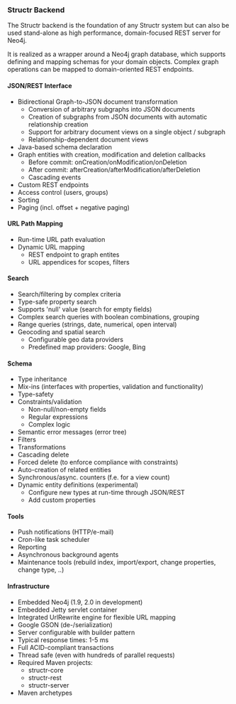 ### Structr Backend

The Structr backend is the foundation of any Structr system but can also be used stand-alone as high performance, domain-focused REST server for Neo4j.

It is realized as a wrapper around a Neo4j graph database, which supports defining and mapping schemas for your domain objects. Complex graph operations can be mapped to domain-oriented REST endpoints.
  
#### JSON/REST Interface
- Bidirectional Graph-to-JSON document transformation
    - Conversion of arbitrary subgraphs into JSON documents
    - Creation of subgraphs from JSON documents with automatic relationship creation
    - Support for arbitrary document views on a single object / subgraph
    - Relationship-dependent document views
- Java-based schema declaration
- Graph entities with creation, modification and deletion callbacks
    - Before commit: onCreation/onModification/onDeletion
    - After commit: afterCreation/afterModification/afterDeletion
    - Cascading events
- Custom REST endpoints
- Access control (users, groups)
- Sorting
- Paging (incl. offset + negative paging)

#### URL Path Mapping
- Run-time URL path evaluation
- Dynamic URL mapping
    - REST endpoint to graph entites
    - URL appendices for scopes, filters

#### Search
- Search/filtering by complex criteria
- Type-safe property search
- Supports 'null' value (search for empty fields)
- Complex search queries with boolean combinations, grouping
- Range queries (strings, date, numerical, open interval)
- Geocoding and spatial search
    - Configurable geo data providers
    - Predefined map providers: Google, Bing

#### Schema
- Type inheritance
- Mix-ins (interfaces with properties, validation and functionality)
- Type-safety
- Constraints/validation
    - Non-null/non-empty fields
    - Regular expressions
    - Complex logic
- Semantic error messages (error tree)
- Filters
- Transformations
- Cascading delete
- Forced delete (to enforce compliance with constraints)
- Auto-creation of related entities
- Synchronous/async. counters (f.e. for a view count)
- Dynamic entity definitions (experimental)
    - Configure new types at run-time through JSON/REST
    - Add custom properties

#### Tools
- Push notifications (HTTP/e-mail)
- Cron-like task scheduler
- Reporting
- Asynchronous background agents
- Maintenance tools (rebuild index, import/export, change properties, change type, ..)

#### Infrastructure
- Embedded Neo4j (1.9, 2.0 in development)
- Embedded Jetty servlet container
- Integrated UrlRewrite engine for flexible URL mapping
- Google GSON (de-/serialization)
- Server configurable with builder pattern
- Typical response times: 1-5 ms
- Full ACID-compliant transactions
- Thread safe (even with hundreds of parallel requests)
- Required Maven projects:
    - structr-core
    - structr-rest
    - structr-server
- Maven archetypes
